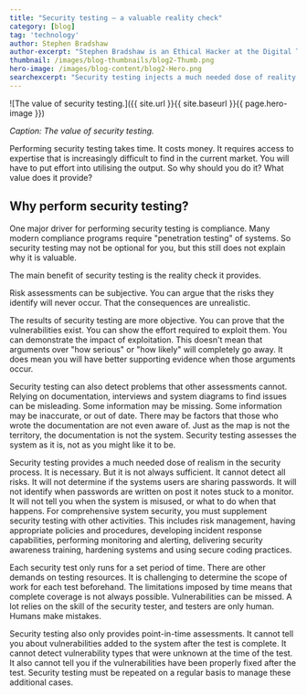 ```yaml
---
title: "Security testing — a valuable reality check"
category: [blog]
tag: 'technology'
author: Stephen Bradshaw
author-excerpt: "Stephen Bradshaw is an Ethical Hacker at the Digital Transformation Agency."
thumbnail: /images/blog-thumbnails/blog2-Thumb.png
hero-image: /images/blog-content/blog2-Hero.png
searchexcerpt: "Security testing injects a much needed dose of reality into the process of securing a system."
---
```


![The value of security testing.]({{ site.url }}{{ site.baseurl }}{{ page.hero-image }})

*Caption: The value of security testing.*

Performing security testing takes time. It costs money. It requires access to expertise that is increasingly difficult to find in the current market.  You will have to put effort into utilising the output. So why should you do it? What value does it provide?

## Why perform security testing?

One major driver for performing security testing is compliance. Many modern compliance programs require "penetration testing" of systems. So security testing may not be optional for you, but this still does not explain why it is valuable.

The main benefit of security testing is the reality check it provides.

Risk assessments can be subjective. You can argue that the risks they identify will never occur. That the consequences are unrealistic. 

The results of security testing are more objective. You can prove that the vulnerabilities exist. You can show the effort required to exploit them. You can demonstrate the impact of exploitation. This doesn't mean that arguments over "how serious" or "how likely" will completely go away. It does mean you will have better supporting evidence when those arguments occur.

Security testing can also detect problems that other assessments cannot. Relying on documentation, interviews and system diagrams to find issues can be misleading. Some information may be missing. Some information may be inaccurate, or out of date. There may be factors that those who wrote the documentation are not even aware of.  Just as the map is not the territory, the documentation is not the system. Security testing assesses the system as it is, not as you might like it to be.

Security testing provides a much needed dose of realism in the security process. It is necessary. But it is not always sufficient. It cannot detect all risks. It will not determine if the systems users are sharing passwords. It will not identify when passwords are written on post it notes stuck to a monitor.  It will not tell you when the system is misused, or what to do when that happens. For comprehensive system security, you must supplement security testing with other activities. This includes risk management, having appropriate policies and procedures, developing incident response capabilities, performing monitoring and alerting, delivering security awareness training, hardening systems and using secure coding practices.

Each security test only runs for a set period of time. There are other demands on testing resources. It is challenging to determine the scope of work for each test beforehand. The limitations imposed by time means that complete coverage is not always possible. Vulnerabilities can be missed. A lot relies on the skill of the security tester, and testers are only human. Humans make mistakes.

Security testing also only provides point-in-time assessments. It cannot tell you about vulnerabilities added to the system after the test is complete. It cannot detect vulnerability types that were unknown at the time of the test. It also cannot tell you if the vulnerabilities have been properly fixed after the test. Security testing must be repeated on a regular basis to manage these additional cases.
